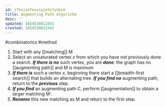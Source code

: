 ```yaml
---
id: j7ksjzefeuxiyje3xfynbim
title: Augmenting Path Algorithm
desc: ''
updated: 1654530812441
created: 1654530812441
---
```

#combinatorics  #method
1. Start with any [[matching]] M
2. Select an unsaturated vertex *x*  from which you have not previously done a search.  ***If there is no*** such vertex, you are ***done***: the graph has no [[augmenting path]] and M is maximum
3. ***If there is*** such a vertex *x*, beginning there start a [[breadth-first search]] that builds an alternating tree.  ***If you find no*** augmenting path, return to the ***previous*** step.
4. ***If you find*** an augmenting path C, perform [[augmentation]] to obtain a larger matching M'.
5. ***Rename*** this new matching as M and return to the first step.
